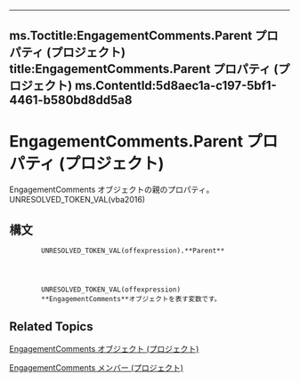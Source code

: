 

---
ms.Toctitle:EngagementComments.Parent プロパティ (プロジェクト)
title:EngagementComments.Parent プロパティ (プロジェクト)
ms.ContentId:5d8aec1a-c197-5bf1-4461-b580bd8dd5a8
---
# EngagementComments.Parent プロパティ (プロジェクト)




EngagementComments オブジェクトの親のプロパティ。UNRESOLVED_TOKEN_VAL(vba2016)

## 構文

            UNRESOLVED_TOKEN_VAL(offexpression).**Parent**




            UNRESOLVED_TOKEN_VAL(offexpression)
            **EngagementComments**オブジェクトを表す変数です。



## Related Topics

[EngagementComments オブジェクト (プロジェクト)](6df493a2-5580-f6bc-373e-565ce1be6828.md)

[EngagementComments メンバー (プロジェクト)](5d231a50-8c3a-c299-b5c9-81da32fedccc.md)




